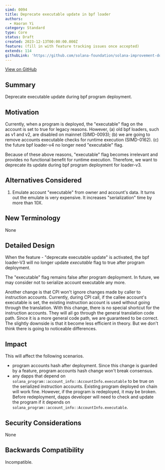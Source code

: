 ```yaml
---
simd: 0094
title: Deprecate executable update in bpf loader
authors:
  - Haoran Yi
category: Standard
type: Core
status: Draft
created: 2023-12-13T00:00:00.000Z
feature: (fill in with feature tracking issues once accepted)
extends: 114
githubLink: 'https://github.com/solana-foundation/solana-improvement-documents/pull/94'
---
```

[View on GitHub](https://github.com/solana-foundation/solana-improvement-documents/pull/94)


## Summary

Deprecate executable update during bpf program deployment.

## Motivation

Currently, when a program is deployed, the "executable" flag on the account is
set to true for legacy reasons. However, (a) old bpf loaders, such as v1 and v2,
are disabled on mainnet (SIMD-0093); (b) we are going to remove accounts
executable checks for runtime execution (SIMD-0162). (c) the future bpf
loader-v4 no longer need "executable" flag.

Because of these above reasons, "executable" flag becomes irrelevant and
provides no functional benefit for runtime execution. Therefore, we want to
deprecate its update during bpf program deployment for loader-v3.

## Alternatives Considered

1. Emulate account "executable" from owner and account's data. It turns out the
   emulate is very expensive. It increases "serialization" time by more than 10X.

## New Terminology

None

## Detailed Design

When the feature - "deprecate executable update" is activated, the bpf loader-V3
will no longer update *executable* flag to true after program deployment.

The "executable" flag remains false after program deployment. In future, we may
consider not to serialize account executable any more.

Another change is that CPI won't ignore changes made by caller to instruction
accounts. Currently, during CPI call, if the callee account's executable is set,
the existing instruction account is used without going through the translation.
With this change, there is no special shortcut for the instruction accounts.
They will all go through the general translation code path. Since it is a more
general code path, we are guaranteed to be correct. The slightly downside is
that it become less efficient in theory. But we don't think there is going to
noticeable differences.

## Impact

This will affect the following scenarios.

- program accounts hash after deployment. Since this change is guarded by a
  feature, program accounts hash change won't break consensus.
- any dapps that depend on
  `solana_program::account_info::AccountInfo.executable` to be true on the
  serialized instruction accounts. Existing program deployed on chain will work
  fine. However, if the program is redeployed, it may be broken. Before
  redeployment, dapps developer will need to check and update the program if it
  depends on `solana_program::account_info::AccountInfo.executable`.

## Security Considerations

None

## Backwards Compatibility

Incompatible.
